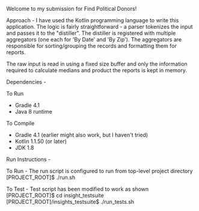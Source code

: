 Welcome to my submission for Find Political Donors!

Approach - I have used the Kotlin programming language to write this
application. The logic is fairly straightforward - a parser tokenizes
the input and passes it to the "distiller". The distiller is registered
with multiple aggregators (one each for 'By Date' and 'By Zip'). The
aggregators are responsible for sorting/grouping the records and formatting
them for reports.

The raw input is read in using a fixed size buffer and only the information
required to calculate medians and product the reports is kept in memory.

Dependencies -

  To Run
  - Gradle 4.1
  - Java 8 runtime

  To Compile
  - Gradle 4.1 (earlier might also work, but I haven't tried)
  - Kotlin 1.1.50 (or later)
  - JDK 1.8

Run Instructions -

  To Run -
  The run script is configured to run from top-level project directory  
  [PROJECT_ROOT]$ ./run.sh 

  To Test -
  Test script has been modified to work as shown  
  [PROJECT_ROOT]$ cd insight_testsuite  
  [PROJECT_ROOT]/insights_testsuite$ ./run_tests.sh

